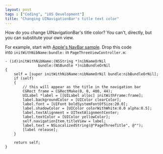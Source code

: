 ```yaml
---
layout: post
tags : ["Coding", "iOS Development"]
title: "Changing UINavigationBar's title text color"
---
```

How do you change UINavigationBar's title color? You can't, directly, but you can substitute your own view.

<!--more-->

For example, start with [Apple's NavBar sample][1].  Drop this code into `initWithNibName:bundle:` in `PageThreeViewController.m`:

    - (id)initWithNibName:(NSString *)nibNameOrNil
                   bundle:(NSBundle *)nibBundleOrNil
    {
        self = [super initWithNibName:nibNameOrNil bundle:nibBundleOrNil];
        if (self)
        {
            // this will appear as the title in the navigation bar
            CGRect frame = CGRectMake(0, 0, 400, 44);
            UILabel *label = [[UILabel alloc] initWithFrame:frame];
            label.backgroundColor = [UIColor clearColor];
            label.font = [UIFont boldSystemFontOfSize:20.0];
            label.shadowColor = [UIColor colorWithWhite:0.0 alpha:0.5];
            label.textAlignment = UITextAlignmentCenter;
            label.textColor = [UIColor yellowColor];
            self.navigationItem.titleView = label;
            label.text = NSLocalizedString(@"PageThreeTitle", @"");
            [label release];
        }
    
        return self;
    }

[1]: http://developer.apple.com/library/ios/#samplecode/NavBar/Introduction/Intro.html